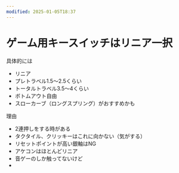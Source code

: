 ```yaml
---
modified: 2025-01-05T18:37
---
```

# ゲーム用キースイッチはリニア一択

具体的には

- リニア  
- プレトラベル1.5〜2.5くらい  
- トータルトラベル3.5〜4くらい  
- ボトムアウト自由  
- スローカーブ（ロングスプリング）がおすすめかも  

理由

- 2連押しをする時がある  
- タクタイル、クリッキーはこれに向かない（気がする）  
- リセットポイントが高い銀軸はNG  
- アケコンはほとんどリニア  
- 音ゲーのしか触ってないけど  
-